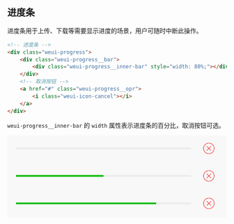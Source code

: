 ## 进度条

进度条用于上传、下载等需要显示进度的场景，用户可随时中断此操作。

```html
<!-- 进度条 -->
<div class="weui-progress">
    <div class="weui-progress__bar">
        <div class="weui-progress__inner-bar" style="width: 80%;"></div>
    </div>
    <!-- 取消按钮 -->
    <a href="#" class="weui-progress__opr">
        <i class="weui-icon-cancel"></i>
    </a>
</div>
```

`weui-progress__inner-bar` 的 `width` 属性表示进度条的百分比，取消按钮可选。

![](../images/progress-1.jpg)